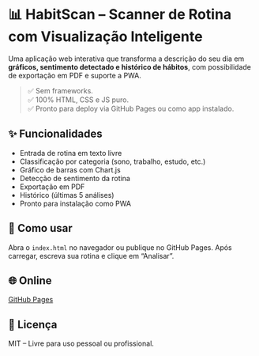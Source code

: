 # 📊 HabitScan – Scanner de Rotina com Visualização Inteligente

Uma aplicação web interativa que transforma a descrição do seu dia em **gráficos, sentimento detectado e histórico de hábitos**, com possibilidade de exportação em PDF e suporte a PWA.

> ✅ Sem frameworks.  
> ✅ 100% HTML, CSS e JS puro.  
> ✅ Pronto para deploy via GitHub Pages ou como app instalado.

## ✨ Funcionalidades

- Entrada de rotina em texto livre
- Classificação por categoria (sono, trabalho, estudo, etc.)
- Gráfico de barras com Chart.js
- Detecção de sentimento da rotina
- Exportação em PDF
- Histórico (últimas 5 análises)
- Pronto para instalação como PWA

## 🚀 Como usar

Abra o `index.html` no navegador ou publique no GitHub Pages. Após carregar, escreva sua rotina e clique em “Analisar”.

## 🌐 Online

[GitHub Pages](https://seu-usuario.github.io/habit-scan)

## 📄 Licença

MIT – Livre para uso pessoal ou profissional.
